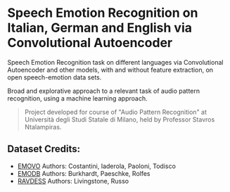 # Speech Emotion Recognition on Italian, German and English via Convolutional Autoencoder
Speech Emotion Recognition task on different languages via Convolutional Autoencoder and other models, with and without feature extraction, on open speech-emotion data sets.

Broad and explorative approach to a relevant task of audio pattern recognition, using a machine learning approach.

> Project developed for course of "Audio Pattern Recognition" at Università degli Studi Statale di Milano, held by Professor Stavros Ntalampiras.

## Dataset Credits:
- [EMOVO](http://www.lrec-conf.org/proceedings/lrec2014/pdf/591_Paper.pdf) Authors: Costantini, Iaderola, Paoloni, Todisco
- [EMODB](10.21437/Interspeech.2005-446) Authors: Burkhardt, Paeschke, Rolfes
- [RAVDESS](10.1371/journal.pone.01963910) Authors: Livingstone, Russo



